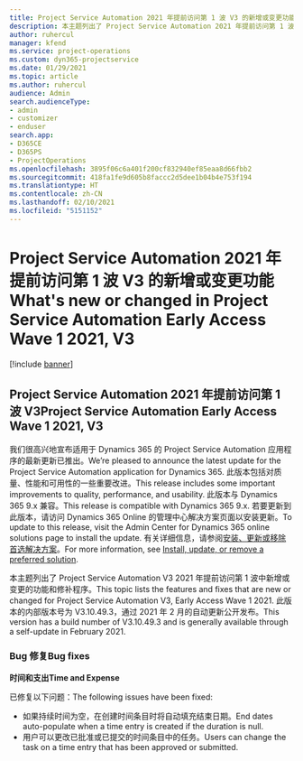 ```yaml
---
title: Project Service Automation 2021 年提前访问第 1 波 V3 的新增或变更功能
description: 本主题列出了 Project Service Automation 2021 年提前访问第 1 波 V3 中推出的功能和修补程序。
author: ruhercul
manager: kfend
ms.service: project-operations
ms.custom: dyn365-projectservice
ms.date: 01/29/2021
ms.topic: article
ms.author: ruhercul
audience: Admin
search.audienceType:
- admin
- customizer
- enduser
search.app:
- D365CE
- D365PS
- ProjectOperations
ms.openlocfilehash: 3895f06c6a401f200cf832940ef85eaa8d66fbb2
ms.sourcegitcommit: 418fa1fe9d605b8faccc2d5dee1b04b4e753f194
ms.translationtype: HT
ms.contentlocale: zh-CN
ms.lasthandoff: 02/10/2021
ms.locfileid: "5151152"
---
```

# <a name="whats-new-or-changed-in-project-service-automation-early-access-wave-1-2021-v3"></a><span data-ttu-id="befc6-103">Project Service Automation 2021 年提前访问第 1 波 V3 的新增或变更功能</span><span class="sxs-lookup"><span data-stu-id="befc6-103">What's new or changed in Project Service Automation Early Access Wave 1 2021, V3</span></span>

[!include [banner](../includes/psa-now-project-operations.md)]

## <a name="project-service-automation-early-access-wave-1-2021-v3"></a><span data-ttu-id="befc6-104">Project Service Automation 2021 年提前访问第 1 波 V3</span><span class="sxs-lookup"><span data-stu-id="befc6-104">Project Service Automation Early Access Wave 1 2021, V3</span></span>

<span data-ttu-id="befc6-105">我们很高兴地宣布适用于 Dynamics 365 的 Project Service Automation 应用程序的最新更新已推出。</span><span class="sxs-lookup"><span data-stu-id="befc6-105">We’re pleased to announce the latest update for the Project Service Automation application for Dynamics 365.</span></span> <span data-ttu-id="befc6-106">此版本包括对质量、性能和可用性的一些重要改进。</span><span class="sxs-lookup"><span data-stu-id="befc6-106">This release includes some important improvements to quality, performance, and usability.</span></span> <span data-ttu-id="befc6-107">此版本与 Dynamics 365 9.x 兼容。</span><span class="sxs-lookup"><span data-stu-id="befc6-107">This release is compatible with Dynamics 365 9.x.</span></span> <span data-ttu-id="befc6-108">若要更新到此版本，请访问 Dynamics 365 Online 的管理中心解决方案页面以安装更新。</span><span class="sxs-lookup"><span data-stu-id="befc6-108">To update to this release, visit the Admin Center for Dynamics 365 online solutions page to install the update.</span></span> <span data-ttu-id="befc6-109">有关详细信息，请参阅[安装、更新或移除首选解决方案](https://docs.microsoft.com/power-platform/admin/install-remove-preferred-solution)。</span><span class="sxs-lookup"><span data-stu-id="befc6-109">For more information, see [Install, update, or remove a preferred solution](https://docs.microsoft.com/power-platform/admin/install-remove-preferred-solution).</span></span>

<span data-ttu-id="befc6-110">本主题列出了 Project Service Automation V3 2021 年提前访问第 1 波中新增或变更的功能和修补程序。</span><span class="sxs-lookup"><span data-stu-id="befc6-110">This topic lists the features and fixes that are new or changed for Project Service Automation V3, Early Access Wave 1 2021.</span></span> <span data-ttu-id="befc6-111">此版本的内部版本号为 V3.10.49.3，通过 2021 年 2 月的自动更新公开发布。</span><span class="sxs-lookup"><span data-stu-id="befc6-111">This version has a build number of V3.10.49.3 and is generally available through a self-update in February 2021.</span></span>


### <a name="bug-fixes"></a><span data-ttu-id="befc6-112">Bug 修复</span><span class="sxs-lookup"><span data-stu-id="befc6-112">Bug fixes</span></span>

<span data-ttu-id="befc6-113">**时间和支出**</span><span class="sxs-lookup"><span data-stu-id="befc6-113">**Time and Expense**</span></span>

<span data-ttu-id="befc6-114">已修复以下问题：</span><span class="sxs-lookup"><span data-stu-id="befc6-114">The following issues have been fixed:</span></span>

- <span data-ttu-id="befc6-115">如果持续时间为空，在创建时间条目时将自动填充结束日期。</span><span class="sxs-lookup"><span data-stu-id="befc6-115">End dates auto-populate when a time entry is created if the duration is null.</span></span>
- <span data-ttu-id="befc6-116">用户可以更改已批准或已提交的时间条目中的任务。</span><span class="sxs-lookup"><span data-stu-id="befc6-116">Users can change the task on a time entry that has been approved or submitted.</span></span>
